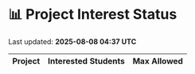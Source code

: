 # 📊 Project Interest Status

Last updated: **2025-08-08 04:37 UTC**

| Project | Interested Students | Max Allowed |
|---------|---------------------|-------------|

